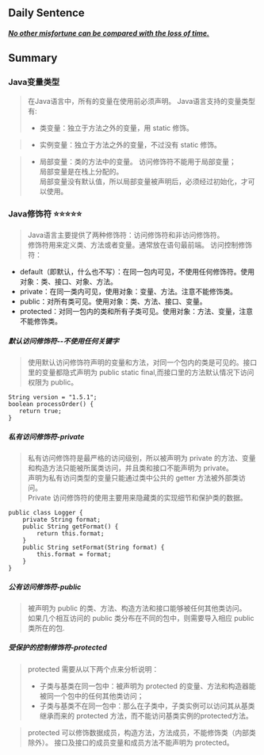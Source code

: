 ## **Daily Sentence**
#### <u>*No other misfortune can be compared with the loss of time.*</u>

## **Summary**

### Java变量类型
> 在Java语言中，所有的变量在使用前必须声明。
> Java语言支持的变量类型有:
> + 类变量：独立于方法之外的变量，用 static 修饰。

> + 实例变量：独立于方法之外的变量，不过没有 static 修饰。

> + 局部变量：类的方法中的变量。
> 访问修饰符不能用于局部变量；  
> 局部变量是在栈上分配的。  
> 局部变量没有默认值，所以局部变量被声明后，必须经过初始化，才可以使用。

### Java修饰符 ⭐⭐⭐⭐⭐
> Java语言主要提供了两种修饰符：访问修饰符和非访问修饰符。  
> 修饰符用来定义类、方法或者变量。通常放在语句最前端。
> 访问控制修饰符：  
+ default（即默认，什么也不写）：在同一包内可见，不使用任何修饰符。使用对象：类、接口、对象、方法。
+ private：在同一类内可见，使用对象：变量、方法。注意不能修饰类。
+ public：对所有类可见。使用对象：类、方法、接口、变量。
+ protected：对同一包内的类和所有子类可见。使用对象：方法、变量，注意不能修饰类。
##### 默认访问修饰符--不使用任何关键字
> 使用默认访问修饰符声明的变量和方法，对同一个包内的类是可见的。接口里的变量都隐式声明为 public static final,而接口里的方法默认情况下访问权限为 public。
```
String version = "1.5.1";
boolean processOrder() {
   return true;
}
```
##### 私有访问修饰符-private
> 私有访问修饰符是最严格的访问级别，所以被声明为 private 的方法、变量和构造方法只能被所属类访问，并且类和接口不能声明为 private。  
> 声明为私有访问类型的变量只能通过类中公共的 getter 方法被外部类访问。  
> Private 访问修饰符的使用主要用来隐藏类的实现细节和保护类的数据。
```
public class Logger {
    private String format;
    public String getFormat() {
        return this.format;
    }
    public String setFormat(String format) {
        this.format = format;
    }
}
```
##### 公有访问修饰符-public
> 被声明为 public 的类、方法、构造方法和接口能够被任何其他类访问。  
> 如果几个相互访问的 public 类分布在不同的包中，则需要导入相应 public 类所在的包.
##### 受保护的控制修饰符-protected
> protected 需要从以下两个点来分析说明：
> + 子类与基类在同一包中：被声明为 protected 的变量、方法和构造器能被同一个包中的任何其他类访问；  
> + 子类与基类不在同一包中：那么在子类中，子类实例可以访问其从基类继承而来的 protected 方法，而不能访问基类实例的protected方法。  

> protected 可以修饰数据成员，构造方法，方法成员，不能修饰类（内部类除外）。
> 接口及接口的成员变量和成员方法不能声明为 protected。